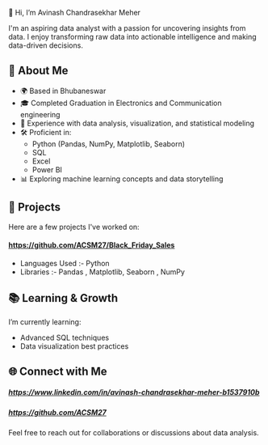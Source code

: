 👋 Hi, I’m Avinash Chandrasekhar Meher 


I'm an aspiring data analyst with a passion for uncovering insights from data. I enjoy transforming raw data into actionable intelligence and making data-driven decisions.

## 🚀 About Me

- 🌍 Based in Bhubaneswar 
- 🎓 Completed Graduation in Electronics and Communication engineering 
- 💼 Experience with data analysis, visualization, and statistical modeling
- 🛠️ Proficient in:
  - Python (Pandas, NumPy, Matplotlib, Seaborn)
  - SQL
  - Excel
  - Power BI 
- 📊 Exploring machine learning concepts and data storytelling

## 🔧 Projects

Here are a few projects I've worked on:
#### https://github.com/ACSM27/Black_Friday_Sales
- Languages Used :- Python
- Libraries :- Pandas , Matplotlib, Seaborn , NumPy


## 📚 Learning & Growth

I’m currently learning:

- Advanced SQL techniques
- Data visualization best practices


## 🌐 Connect with Me

##### https://www.linkedin.com/in/avinash-chandrasekhar-meher-b1537910b
##### https://github.com/ACSM27

Feel free to reach out for collaborations or discussions about data analysis.
